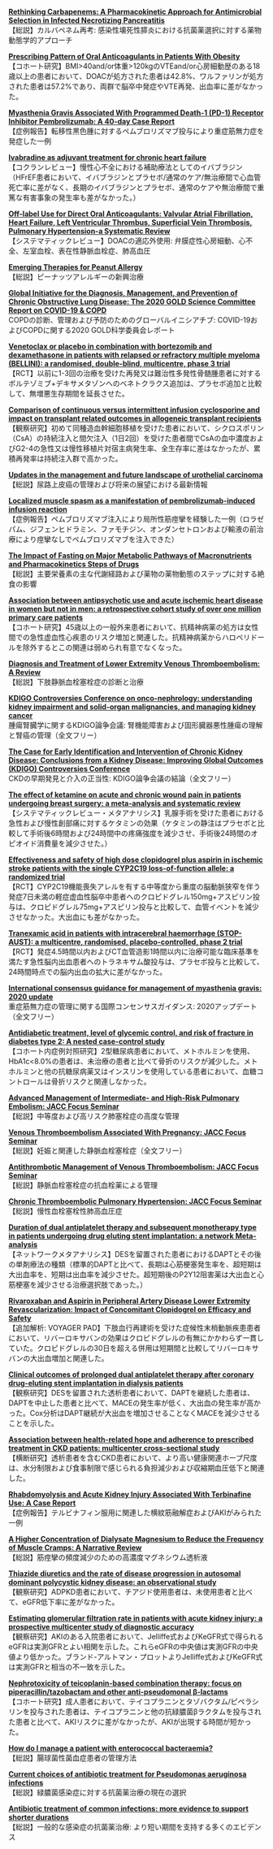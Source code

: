 [**Rethinking Carbapenems: A Pharmacokinetic Approach for Antimicrobial Selection in Infected Necrotizing Pancreatitis**](https://pubmed.ncbi.nlm.nih.gov/33135457/)  
【総説】カルバペネム再考: 感染性壊死性膵炎における抗菌薬選択に対する薬物動態学的アプローチ

[**Prescribing Pattern of Oral Anticoagulants in Patients With Obesity**](https://pubmed.ncbi.nlm.nih.gov/33138664/)  
【コホート研究】BMI>40and/or体重>120kgのVTEand/or心房細動歴のある18歳以上の患者において、DOACが処方された患者は42.8%、ワルファリンが処方された患者は57.2%であり、両群で脳卒中発症やVTE再発、出血率に差がなかった。

[**Myasthenia Gravis Associated With Programmed Death-1 (PD-1) Receptor Inhibitor Pembrolizumab: A 40-day Case Report**](https://pubmed.ncbi.nlm.nih.gov/33143531/)  
【症例報告】転移性黒色腫に対するペムブロリズマブ投与により重症筋無力症を発症した一例

[**Ivabradine as adjuvant treatment for chronic heart failure**](https://pubmed.ncbi.nlm.nih.gov/33147368/)  
【コクランレビュー】慢性心不全における補助療法としてのイバブラジン（HFrEF患者において、イバブラジンとプラセボ/通常のケア/無治療間で心血管死亡率に差がなく、長期のイバブラジンとプラセボ、通常のケアや無治療間で重篤な有害事象の発生率も差がなかった。）

[**Off-label Use for Direct Oral Anticoagulants: Valvular Atrial Fibrillation, Heart Failure, Left Ventricular Thrombus, Superficial Vein Thrombosis, Pulmonary Hypertension-a Systematic Review**](https://pubmed.ncbi.nlm.nih.gov/33148014/)  
【システマティックレビュー】DOACの適応外使用: 弁膜症性心房細動、心不全、左室血栓、表在性静脈血栓症、肺高血圧

[**Emerging Therapies for Peanut Allergy**](https://pubmed.ncbi.nlm.nih.gov/33148108/)  
【総説】ピーナッツアレルギーの新興治療

[**Global Initiative for the Diagnosis, Management, and Prevention of Chronic Obstructive Lung Disease: The 2020 GOLD Science Committee Report on COVID-19 & COPD**](https://pubmed.ncbi.nlm.nih.gov/33146552/)  
COPDの診断、管理および予防のためのグローバルイニシアチブ: COVID-19およびCOPDに関する2020 GOLD科学委員会レポート

[**Venetoclax or placebo in combination with bortezomib and dexamethasone in patients with relapsed or refractory multiple myeloma (BELLINI): a randomised, double-blind, multicentre, phase 3 trial**](https://pubmed.ncbi.nlm.nih.gov/33129376/)  
【RCT】以前に1-3回の治療を受けた再発又は難治性多発性骨髄腫患者に対するボルテゾミブ+デキサメタゾンへのベネトクラクス追加は、プラセボ追加と比較して、無増悪生存期間を延長させた。

[**Comparison of continuous versus intermittent infusion cyclosporine and impact on transplant related outcomes in allogeneic transplant recipients**](https://pubmed.ncbi.nlm.nih.gov/33138698/)  
【観察研究】初めて同種造血幹細胞移植を受けた患者において、シクロスポリン（CsA）の持続注入と間欠注入（1日2回）を受けた患者間でCsAの血中濃度およびG2-4の急性又は慢性移植片対宿主病発生率、全生存率に差はなかったが、累積再発率は持続注入群で高かった。

[**Updates in the management and future landscape of urothelial carcinoma**](https://pubmed.ncbi.nlm.nih.gov/33143526/)  
【総説】尿路上皮癌の管理および将来の展望における最新情報

[**Localized muscle spasm as a manifestation of pembrolizumab-induced infusion reaction**](https://pubmed.ncbi.nlm.nih.gov/33148131/)  
【症例報告】ペムブロリズマブ注入により局所性筋痙攣を経験した一例（ロラゼパム、ジフェンヒドラミン、ファモチジン、オンダンセトロンおよび輸液の前治療により痙攣なしでペムブロリズマブを注入できた）

[**The Impact of Fasting on Major Metabolic Pathways of Macronutrients and Pharmacokinetics Steps of Drugs**](https://pubmed.ncbi.nlm.nih.gov/33151502/)  
【総説】主要栄養素の主な代謝経路および薬物の薬物動態のステップに対する絶食の影響

[**Association between antipsychotic use and acute ischemic heart disease in women but not in men: a retrospective cohort study of over one million primary care patients**](https://pubmed.ncbi.nlm.nih.gov/33131494/)  
【コホート研究】45歳以上の一般外来患者において、抗精神病薬の処方は女性間での急性虚血性心疾患のリスク増加と関連した。抗精神病薬からハロペリドールを除外するとこの関連は弱められ有意でなくなった。

[**Diagnosis and Treatment of Lower Extremity Venous Thromboembolism: A Review**](https://pubmed.ncbi.nlm.nih.gov/33141212/)  
【総説】下肢静脈血栓塞栓症の診断と治療

[**KDIGO Controversies Conference on onco-nephrology: understanding kidney impairment and solid-organ malignancies, and managing kidney cancer**](https://pubmed.ncbi.nlm.nih.gov/33126977/)  
腫瘍腎臓学に関するKDIGO論争会議: 腎機能障害および固形臓器悪性腫瘍の理解と腎癌の管理（全文フリー）

[**The Case for Early Identification and Intervention of Chronic Kidney Disease: Conclusions from a Kidney Disease: Improving Global Outcomes (KDIGO) Controversies Conference**](https://pubmed.ncbi.nlm.nih.gov/33127436/)  
CKDの早期発見と介入の正当性: KDIGO論争会議の結論（全文フリー）

[**The effect of ketamine on acute and chronic wound pain in patients undergoing breast surgery: a meta-analysis and systematic review**](https://pubmed.ncbi.nlm.nih.gov/33150677/)  
【システマティックレビュー・メタアナリシス】乳腺手術を受けた患者における急性および慢性創部痛に対するケタミンの効果（ケタミンの静注はプラセボと比較して手術後6時間および24時間中の疼痛強度を減少させ、手術後24時間のオピオイド消費量を減少させた。）

[**Effectiveness and safety of high dose clopidogrel plus aspirin in ischemic stroke patients with the single CYP2C19 loss-of-function allele: a randomized trial**](https://pubmed.ncbi.nlm.nih.gov/33121452/)  
【RCT】CYP2C19機能喪失アレルを有する中等度から重度の脳動脈狭窄を伴う発症7日未満の軽症虚血性脳卒中患者へのクロピドグレル150mg+アスピリン投与は、クロピドグレル75mg+アスピリン投与と比較して、血管イベントを減少させなかった。大出血にも差がなかった。

[**Tranexamic acid in patients with intracerebral haemorrhage (STOP-AUST): a multicentre, randomised, placebo-controlled, phase 2 trial**](https://pubmed.ncbi.nlm.nih.gov/33128912/)  
【RCT】発症4.5時間以内およびCT血管造影1時間以内に治療可能な臨床基準を満たす急性脳内出血患者へのトラネキサム酸投与は、プラセボ投与と比較して、24時間時点での脳内出血の拡大に差がなかった。

[**International consensus guidance for management of myasthenia gravis: 2020 update**](https://pubmed.ncbi.nlm.nih.gov/33144515/)  
重症筋無力症の管理に関する国際コンセンサスガイダンス: 2020アップデート（全文フリー）

[**Antidiabetic treatment, level of glycemic control, and risk of fracture in diabetes type 2: A nested case-control study**](https://pubmed.ncbi.nlm.nih.gov/33141149/)  
【コホート内症例対照研究】2型糖尿病患者において、メトホルミンを使用、HbA1c<8.0%の患者は、未治療の患者と比べて骨折のリスクが減少した。メトホルミンと他の抗糖尿病薬又はインスリンを使用している患者において、血糖コントロールは骨折リスクと関連しなかった。

[**Advanced Management of Intermediate- and High-Risk Pulmonary Embolism: JACC Focus Seminar**](https://pubmed.ncbi.nlm.nih.gov/33121720/)  
【総説】中等度および高リスク肺塞栓症の高度な管理

[**Venous Thromboembolism Associated With Pregnancy: JACC Focus Seminar**](https://pubmed.ncbi.nlm.nih.gov/33121721/)  
【総説】妊娠と関連した静脈血栓塞栓症（全文フリー）

[**Antithrombotic Management of Venous Thromboembolism: JACC Focus Seminar**](https://pubmed.ncbi.nlm.nih.gov/33121722/)  
【総説】静脈血栓塞栓症の抗血栓薬による管理

[**Chronic Thromboembolic Pulmonary Hypertension: JACC Focus Seminar**](https://pubmed.ncbi.nlm.nih.gov/33121723/)  
【総説】慢性血栓塞栓性肺高血圧症

[**Duration of dual antiplatelet therapy and subsequent monotherapy type in patients undergoing drug eluting stent implantation: a network Meta-analysis**](https://pubmed.ncbi.nlm.nih.gov/33135064/)  
【ネットワークメタアナリシス】DESを留置された患者におけるDAPTとその後の単剤療法の種類（標準的DAPTと比べて、長期は心筋梗塞発生率を、超短期は大出血率を、短期は出血率を減少させた。超短期後のP2Y12阻害薬は大出血と心筋梗塞を減少させる治療選択肢であった。）

[**Rivaroxaban and Aspirin in Peripheral Artery Disease Lower Extremity Revascularization: Impact of Concomitant Clopidogrel on Efficacy and Safety**](https://pubmed.ncbi.nlm.nih.gov/33138628/)  
【追加解析: VOYAGER PAD】下肢血行再建術を受けた症候性末梢動脈疾患患者において、リバーロキサバンの効果はクロピドグレルの有無にかかわらず一貫していた。クロピドグレルの30日を超える併用は短期間と比較してリバーロキサバンの大出血増加と関連した。

[**Clinical outcomes of prolonged dual antiplatelet therapy after coronary drug-eluting stent implantation in dialysis patients**](https://pubmed.ncbi.nlm.nih.gov/33125004/)  
【観察研究】DESを留置された透析患者において、DAPTを継続した患者は、DAPTを中止した患者と比べて、MACEの発生率が低く、大出血の発生率が高かった。Cox分析はDAPT継続が大出血を増加させることなくMACEを減少させることを示した。

[**Association between health-related hope and adherence to prescribed treatment in CKD patients: multicenter cross-sectional study**](https://pubmed.ncbi.nlm.nih.gov/33129292/)  
【横断研究】透析患者を含むCKD患者において、より高い健康関連ホープ尺度は、水分制限および食事制限で感じられる負担減少および収縮期血圧低下と関連した。

[**Rhabdomyolysis and Acute Kidney Injury Associated With Terbinafine Use: A Case Report**](https://pubmed.ncbi.nlm.nih.gov/33149920/)  
【症例報告】テルビナフィン服用に関連した横紋筋融解症およびAKIがみられた一例

[**A Higher Concentration of Dialysate Magnesium to Reduce the Frequency of Muscle Cramps: A Narrative Review**](https://pubmed.ncbi.nlm.nih.gov/33149925/)  
【総説】筋痙攣の頻度減少のための高濃度マグネシウム透析液

[**Thiazide diuretics and the rate of disease progression in autosomal dominant polycystic kidney disease: an observational study**](https://pubmed.ncbi.nlm.nih.gov/33150452/)  
【観察研究】ADPKD患者において、チアジド使用患者は、未使用患者と比べて、eGFR低下率に差がなかった。

[**Estimating glomerular filtration rate in patients with acute kidney injury: a prospective multicenter study of diagnostic accuracy**](https://pubmed.ncbi.nlm.nih.gov/33151336/)  
【観察研究】AKIのある入院患者において、Jelliffe式およびKeGFR式で得られるeGFRは実測GFRとよい相関を示した。これらeGFRの中央値は実測GFRの中央値より低かった。ブランド-アルトマン・プロットよりJelliffe式およびKeGFR式は実測GFRと相当の不一致を示した。

[**Nephrotoxicity of teicoplanin-based combination therapy: focus on piperacillin/tazobactam and other anti-pseudomonal β-lactams**](https://pubmed.ncbi.nlm.nih.gov/33152760/)  
【コホート研究】成人患者において、テイコプラニンとタゾバクタム/ピペラシリンを投与された患者は、テイコプラニンと他の抗緑膿菌βラクタムを投与された患者と比べて、AKIリスクに差がなかったが、AKIが出現する時間が短かった。

[**How do I manage a patient with enterococcal bacteraemia?**](https://pubmed.ncbi.nlm.nih.gov/33152537/)  
【総説】腸球菌性菌血症患者の管理方法

[**Current choices of antibiotic treatment for Pseudomonas aeruginosa infections**](https://pubmed.ncbi.nlm.nih.gov/33148986/)  
【総説】緑膿菌感染症に対する抗菌薬治療の現在の選択

[**Antibiotic treatment of common infections: more evidence to support shorter durations**](https://pubmed.ncbi.nlm.nih.gov/33148985/)  
【総説】一般的な感染症の抗菌薬治療: より短い期間を支持する多くのエビデンス
